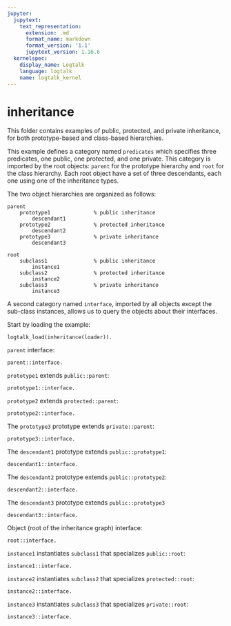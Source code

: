 ```yaml
---
jupyter:
  jupytext:
    text_representation:
      extension: .md
      format_name: markdown
      format_version: '1.1'
      jupytext_version: 1.16.6
  kernelspec:
    display_name: Logtalk
    language: logtalk
    name: logtalk_kernel
---
```


<!--
________________________________________________________________________

This file is part of Logtalk <https://logtalk.org/>  
SPDX-FileCopyrightText: 1998-2025 Paulo Moura <pmoura@logtalk.org>  
SPDX-License-Identifier: Apache-2.0

Licensed under the Apache License, Version 2.0 (the "License");
you may not use this file except in compliance with the License.
You may obtain a copy of the License at

    http://www.apache.org/licenses/LICENSE-2.0

Unless required by applicable law or agreed to in writing, software
distributed under the License is distributed on an "AS IS" BASIS,
WITHOUT WARRANTIES OR CONDITIONS OF ANY KIND, either express or implied.
See the License for the specific language governing permissions and
limitations under the License.
________________________________________________________________________
-->

# inheritance

This folder contains examples of public, protected, and private inheritance,
for both prototype-based and class-based hierarchies.

This example defines a category named `predicates` which specifies three 
predicates, one public, one protected, and one private. This category is 
imported by the root objects: `parent` for the prototype hierarchy and 
`root` for the class hierarchy. Each root object have a set of three 
descendants, each one using one of the inheritance types.

The two object hierarchies are organized as follows:

	parent
		prototype1				% public inheritance
			descendant1
		prototype2				% protected inheritance
			descendant2
		prototype3				% private inheritance
			descendant3

	root
		subclass1				% public inheritance
			instance1
		subclass2				% protected inheritance
			instance2
		subclass3				% private inheritance
			instance3

A second category named `interface`, imported by all objects except the 
sub-class instances, allows us to query the objects about their interfaces.

Start by loading the example:

```logtalk
logtalk_load(inheritance(loader)).
```

`parent` interface:

```logtalk
parent::interface.
```

<!--
public/0 - public
protected/0 - protected
private/0 - private

true.
-->

`prototype1` extends `public::parent`:

```logtalk
prototype1::interface.
```

<!--
public/0 - public
protected/0 - protected

true.
-->

`prototype2` extends `protected::parent`:

```logtalk
prototype2::interface.
```

<!--
public/0 - protected
protected/0 - protected

true.
-->

The `prototype3` prototype extends `private::parent`:

```logtalk
prototype3::interface.
```

<!--
public/0 - private
protected/0 - private

true.
-->

The `descendant1` prototype extends `public::prototype1`:

```logtalk
descendant1::interface.
```

<!--
public/0 - public
protected/0 - protected

true.
-->

The `descendant2` prototype extends `public::prototype2`:

```logtalk
descendant2::interface.
```

<!--
public/0 - protected
protected/0 - protected

true.
-->

The `descendant3` prototype extends `public::prototype3`

```logtalk
descendant3::interface.
```

<!--
true.
-->

Object (root of the inheritance graph) interface:

```logtalk
root::interface.
```

<!--
public/0 - public
protected/0 - protected
private/0 - private

true.
-->

`instance1` instantiates `subclass1` that specializes `public::root`:

```logtalk
instance1::interface.
```

<!--
protected/0 - protected
public/0 - public

true.
-->

`instance2` instantiates `subclass2` that specializes `protected::root`:

```logtalk
instance2::interface.
```

<!--
protected/0 - protected
public/0 - protected

true.
-->

`instance3` instantiates `subclass3` that specializes `private::root`:

```logtalk
instance3::interface.
```

<!--
true.
-->
